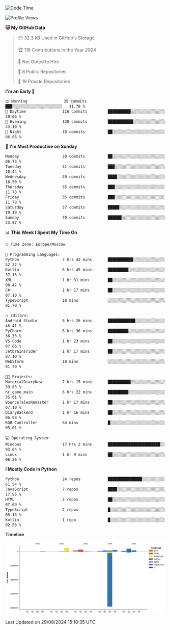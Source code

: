 <!--START_SECTION:waka-->
![Code Time](http://img.shields.io/badge/Code%20Time-489%20hrs%203%20mins-blue)

![Profile Views](http://img.shields.io/badge/Profile%20Views-3-blue)

**🐱 My GitHub Data** 

> 📦 32.3 kB Used in GitHub's Storage 
 > 
> 🏆 118 Contributions in the Year 2024
 > 
> 🚫 Not Opted to Hire
 > 
> 📜 8 Public Repositories 
 > 
> 🔑 19 Private Repositories 
 > 
**I'm an Early 🐤** 

```text
🌞 Morning                35 commits          ███░░░░░░░░░░░░░░░░░░░░░░   11.78 % 
🌆 Daytime                116 commits         ██████████░░░░░░░░░░░░░░░   39.06 % 
🌃 Evening                128 commits         ███████████░░░░░░░░░░░░░░   43.10 % 
🌙 Night                  18 commits          ██░░░░░░░░░░░░░░░░░░░░░░░   06.06 % 
```
📅 **I'm Most Productive on Sunday** 

```text
Monday                   20 commits          ██░░░░░░░░░░░░░░░░░░░░░░░   06.73 % 
Tuesday                  31 commits          ███░░░░░░░░░░░░░░░░░░░░░░   10.44 % 
Wednesday                49 commits          ████░░░░░░░░░░░░░░░░░░░░░   16.50 % 
Thursday                 35 commits          ███░░░░░░░░░░░░░░░░░░░░░░   11.78 % 
Friday                   35 commits          ███░░░░░░░░░░░░░░░░░░░░░░   11.78 % 
Saturday                 57 commits          █████░░░░░░░░░░░░░░░░░░░░   19.19 % 
Sunday                   70 commits          ██████░░░░░░░░░░░░░░░░░░░   23.57 % 
```


📊 **This Week I Spent My Time On** 

```text
🕑︎ Time Zone: Europe/Moscow

💬 Programming Languages: 
Python                   7 hrs 42 mins       ███████████░░░░░░░░░░░░░░   42.32 % 
Kotlin                   6 hrs 45 mins       █████████░░░░░░░░░░░░░░░░   37.15 % 
XML                      1 hr 31 mins        ██░░░░░░░░░░░░░░░░░░░░░░░   08.42 % 
C#                       1 hr 17 mins        ██░░░░░░░░░░░░░░░░░░░░░░░   07.10 % 
TypeScript               18 mins             ░░░░░░░░░░░░░░░░░░░░░░░░░   01.70 % 

🔥 Editors: 
Android Studio           8 hrs 26 mins       ████████████░░░░░░░░░░░░░   46.41 % 
PyCharm                  6 hrs 36 mins       █████████░░░░░░░░░░░░░░░░   36.33 % 
VS Code                  1 hr 23 mins        ██░░░░░░░░░░░░░░░░░░░░░░░   07.66 % 
Jetbrainsrider           1 hr 17 mins        ██░░░░░░░░░░░░░░░░░░░░░░░   07.10 % 
WebStorm                 18 mins             ░░░░░░░░░░░░░░░░░░░░░░░░░   01.70 % 

🐱‍💻 Projects: 
MaterialDiaryNew         7 hrs 15 mins       ██████████░░░░░░░░░░░░░░░   39.83 % 
hr_game_main             6 hrs 22 mins       █████████░░░░░░░░░░░░░░░░   35.01 % 
BounceTalesRemaster      1 hr 17 mins        ██░░░░░░░░░░░░░░░░░░░░░░░   07.10 % 
DiaryBackend             1 hr 16 mins        ██░░░░░░░░░░░░░░░░░░░░░░░   06.98 % 
RGB Controller           54 mins             █░░░░░░░░░░░░░░░░░░░░░░░░   05.01 % 

💻 Operating System: 
Windows                  17 hrs 2 mins       ███████████████████████░░   93.64 % 
Linux                    1 hr 9 mins         ██░░░░░░░░░░░░░░░░░░░░░░░   06.36 % 
```

**I Mostly Code in Python** 

```text
Python                   24 repos            ███████████████░░░░░░░░░░   61.54 % 
JavaScript               7 repos             ████░░░░░░░░░░░░░░░░░░░░░   17.95 % 
HTML                     3 repos             ██░░░░░░░░░░░░░░░░░░░░░░░   07.69 % 
TypeScript               2 repos             █░░░░░░░░░░░░░░░░░░░░░░░░   05.13 % 
Kotlin                   1 repo              █░░░░░░░░░░░░░░░░░░░░░░░░   02.56 % 
```



**Timeline**

![Lines of Code chart](https://raw.githubusercontent.com/adlemx/adlemx/main/assets/bar_graph.png)


 Last Updated on 29/08/2024 15:10:35 UTC
<!--END_SECTION:waka-->
